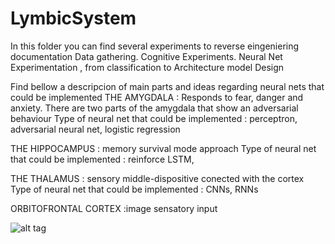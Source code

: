 # LymbicSystem
In this folder you can find several experiments to reverse eingeniering documentation
Data gathering. Cognitive Experiments.  Neural Net Experimentation , from classification to Architecture model Design

Find bellow a descripcion of main parts and ideas regarding neural nets that could be implemented
THE AMYGDALA : Responds to fear, danger and anxiety. There are two parts of the amygdala that show an adversarial behaviour
Type of neural net that could be implemented : perceptron, adversarial neural net, logistic regression

THE HIPPOCAMPUS : memory survival mode approach 
Type of neural net that could be implemented : reinforce LSTM,

THE THALAMUS : sensory middle-dispositive conected with the cortex
Type of neural net that could be implemented : CNNs, RNNs

ORBITOFRONTAL CORTEX :image sensatory input 

![alt tag](https://github.com/SoyGema/Limbic-System/blob/master/BRAIN_ANIMATION.gif)
